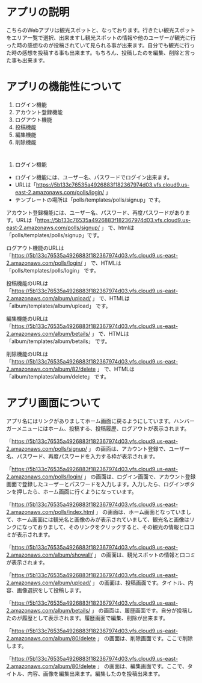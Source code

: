 # アプリの説明
こちらのWebアプリは観光スポットと、なっております。行きたい観光スポットをエリア一覧で選択、出来ますし観光スポットの情報や他のユーザーが観光に行った時の感想なのが投稿されていて見られる事が出来ます。自分でも観光に行った時の感想を投稿する事も出来ます。もちろん、投稿したのを編集、削除と言った事も出来ます。

# アプリの機能性について
1. ログイン機能
2. アカウント登録機能
3. ログアウト機能
4. 投稿機能
5. 編集機能
6. 削除機能

# 
1. ログイン機能
* ログイン機能には、ユーザー名、パスワードでログイン出来ます。
* URLは「https://5b133c76535a4926883f182367974d03.vfs.cloud9.us-east-2.amazonaws.com/polls/login/ 」
* テンプレートの場所は「polls/templates/polls/signup」です。

アカウント登録機能には、ユーザー名、パスワード、再度パスワードがあります。URLは「https://5b133c76535a4926883f182367974d03.vfs.cloud9.us-east-2.amazonaws.com/polls/signup/ 」 で、htmlは「polls/templates/polls/signup」です。

ログアウト機能のURLは「https://5b133c76535a4926883f182367974d03.vfs.cloud9.us-east-2.amazonaws.com/polls/login/ 」 で、HTMLは 「polls/templates/polls/login」 です。

投稿機能のURLは「https://5b133c76535a4926883f182367974d03.vfs.cloud9.us-east-2.amazonaws.com/album/upload/ 」 で、HTMLは 「album/templates/album/upload」 です。

編集機能のURLは「https://5b133c76535a4926883f182367974d03.vfs.cloud9.us-east-2.amazonaws.com/album/betails/ 」 で、HTMLは 「album/templates/album/betails」 です。

削除機能のURLは「https://5b133c76535a4926883f182367974d03.vfs.cloud9.us-east-2.amazonaws.com/album/82/delete 」 で、HTMLは 「album/templates/album/delete」 です。

# アプリ画面について
アプリ名にはリンクがありましてホーム画面に戻るようにしています。ハンバーガーメニューにはホーム、投稿する、投稿履歴、ログアウトが表示されます。

「https://5b133c76535a4926883f182367974d03.vfs.cloud9.us-east-2.amazonaws.com/polls/signup/ 」 の画面は、アカウント登録で、ユーザー名、パスワード、再度パスワードを入力する枠が表示されます。

「https://5b133c76535a4926883f182367974d03.vfs.cloud9.us-east-2.amazonaws.com/polls/login/ 」 の画面は、ログイン画面で、アカウント登録画面で登録したユーザーとパスワードを入力します。入力したら、ログインボタンを押したら、ホーム画面に行くようになっています。

「https://5b133c76535a4926883f182367974d03.vfs.cloud9.us-east-2.amazonaws.com/polls/index.html 」 の画面は、ホーム画面となっていまして、ホーム画面には観光名と画像のみが表示されていまして、観光名と画像はリンクになっておりまして、そのリンクをクリックすると、その観光の情報と口コミが表示されます。

「https://5b133c76535a4926883f182367974d03.vfs.cloud9.us-east-2.amazonaws.com/album/showall/ 」 の画面は、観光スポットの情報と口コミが表示されます。

「https://5b133c76535a4926883f182367974d03.vfs.cloud9.us-east-2.amazonaws.com/album/upload/ 」 の画面は、投稿画面です。タイトル、内容、画像選択をして投稿します。

「https://5b133c76535a4926883f182367974d03.vfs.cloud9.us-east-2.amazonaws.com/album/betails/ 」 の画面は、履歴画面です。自分が投稿したのが履歴として表示されます。履歴画面で編集、削除が出来ます。

「https://5b133c76535a4926883f182367974d03.vfs.cloud9.us-east-2.amazonaws.com/album/80/delete 」 の画面は、削除画面です。ここで削除します。

「https://5b133c76535a4926883f182367974d03.vfs.cloud9.us-east-2.amazonaws.com/album/80/delete 」 の画面は、編集画面です。ここで、タイトル、内容、画像を編集出来ます。編集したのを投稿出来ます。

